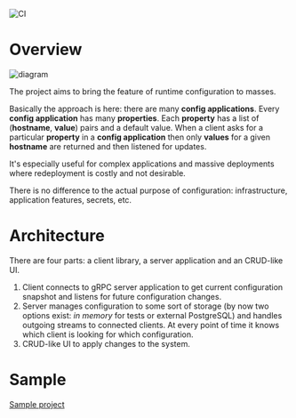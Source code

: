 ![CI](https://github.com/letsconfig/letsconfig/workflows/CI/badge.svg)

# Overview

![diagram](https://i.imgur.com/OEo5xik.png)

The project aims to bring the feature of runtime configuration to masses. 

Basically the approach is here: there are many **config applications**. Every **config application** 
has many **properties**. Each **property** has a list of (**hostname**, **value**) pairs and a default value. When a client asks for a particular
**property** in a **config application** then only **values** for a given **hostname** are returned and then listened for updates.

It's especially useful for complex applications and massive deployments where redeployment is costly and not desirable.

There is no difference to the actual purpose of configuration: infrastructure, application features, secrets, etc.

# Architecture

There are four parts: a client library, a server application and an CRUD-like UI.

1. Client connects to gRPC server application to get current configuration snapshot and listens for future configuration changes.
2. Server manages configuration to some sort of storage (by now two options exist: *in memory* for tests or external PostgreSQL) and
handles outgoing streams to connected clients. At every point of time it knows which client is looking for which configuration.
3. CRUD-like UI to apply changes to the system.

# Sample

[Sample project](https://github.com/letsconfig/letsconfig/tree/master/sample)
